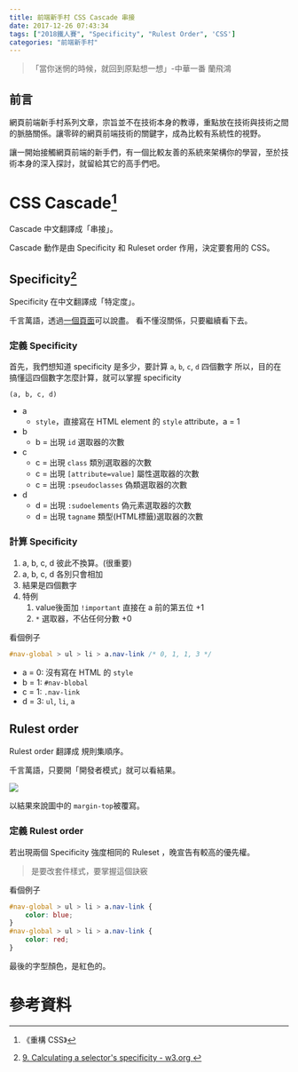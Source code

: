 ```yaml
---
title: 前端新手村 CSS Cascade 串接
date: 2017-12-26 07:43:34
tags: ["2018鐵人賽", "Specificity", "Rulest Order", 'CSS']
categories: "前端新手村"
---
```

> 「當你迷惘的時候，就回到原點想一想」-中華一番 蘭飛鴻

## 前言

網頁前端新手村系列文章，宗旨並不在技術本身的教導，重點放在技術與技術之間的脈胳關係。讓零碎的網頁前端技術的關鍵字，成為比較有系統性的視野。

讓一開始接觸網頁前端的新手們，有一個比較友善的系統來架構你的學習，至於技術本身的深入探討，就留給其它的高手們吧。

# CSS Cascade[^1]

Cascade 中文翻譯成「串接」。

Cascade 動作是由 Specificity 和 Ruleset order 作用，決定要套用的 CSS。

## Specificity[^2]

Specificity 在中文翻譯成「特定度」。

千言萬語，透過[一個頁面](http://CSSspecificity.com/)可以說盡。
看不懂沒關係，只要繼續看下去。


### 定義 Specificity

首先，我們想知道 specificity 是多少，要計算 `a`, `b`, `c`, `d` 四個數字
所以，目的在搞懂這四個數字怎麼計算，就可以掌握 specificity

```
(a, b, c, d)
```

- a
    - `style`，直接寫在 HTML element 的 `style` attribute，a = 1
- b
    - b = 出現 `id` 選取器的次數
- c
    - c = 出現 `class` 類別選取器的次數
    - c = 出現 `[attribute=value]` 屬性選取器的次數
    - c = 出現 `:pseudoclasses` 偽類選取器的次數
- d
    - d = 出現 `:sudoelements` 偽元素選取器的次數
    - d = 出現 `tagname` 類型(HTML標籤)選取器的次數

### 計算 Specificity

1. a, b, c, d 彼此不換算。(很重要)
2. a, b, c, d 各別只會相加
3. 結果是四個數字
4. 特例
    1. value後面加 `!important` 直接在 a 前的第五位 +1
    2. `*` 選取器，不佔任何分數 +0

看個例子

```CSS
#nav-global > ul > li > a.nav-link /* 0, 1, 1, 3 */
```
- a = 0: 沒有寫在 HTML 的 `style`
- b = 1: `#nav-blobal`
- c = 1: `.nav-link`
- d = 3: `ul`, `li`, `a`

## Rulest order

Rulest order 翻譯成 規則集順序。

千言萬語，只要開「開發者模式」就可以看結果。

![](https://i.imgur.com/EcCbRuB.png)

以結果來說圖中的 `margin-top`被覆寫。

### 定義 Rulest order

若出現兩個 Specificity 強度相同的 Ruleset ，晚宣告有較高的優先權。

> 是要改套件樣式，要掌握這個訣竅

看個例子

```CSS
#nav-global > ul > li > a.nav-link {
    color: blue;
}
#nav-global > ul > li > a.nav-link {
    color: red;
}
```

最後的字型顏色，是紅色的。

# 參考資料
[^1]: 《重構 CSS》
[^2]: [9. Calculating a selector's specificity - w3.org
](https://www.w3.org/TR/CSS3-selectors/#specificity)
